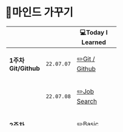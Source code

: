 # 😤마인드 가꾸기

<table style="border-collapse: collapse; width: 57.7907%; height: 262px; margin: 3;">
    <thead>
        <tr>
            <th class="빈칸" style="width: 100px;">&nbsp;</th>
            <th class="빈칸" style="width: 100px;" align="center">&nbsp;</th>
            <th class="Learned" style="width: 200px;" align="center">💻Today I Learned</th>
            <th class="Record" style="width: 100px;" align="center">📝Record</th>
            <th class="Important" style="width: 100px;" align="center">🤓Learned About</th>
        </tr>
    </thead>
    <tbody>
        <tr>
            <td class="1주차" style="width: 100px;"><b>1주차 Git/Github</b></td>
            <td class="date" style="width: 100px;" align="center"><code>22.07.07</code></td>
            <td class="Learned" style="width: 200px;" align="left">

[✏️Git / Github](1%EC%A3%BC%EC%B0%A8%202022.07/TIL%2007.07.md)

</td>
<td class="Record" style="width: 100px;" align="center">&nbsp;✅</td>
<td class="Important" style="width: 100px;" align="center">&nbsp;Add, Commit, Push, Pull, Merge</td>
</tr>
<tr>
<td class="1주차" style="width: 100px;">&nbsp;</td>
<td class="date" style="width: 100px;" align="center"><code>22.07.08</code></td>
<td class="Learned" style="width: 200px;" align="left">

[✏️Job Search](1%EC%A3%BC%EC%B0%A8%202022.07/TIL%2007.08.md)

</td>
<td class="Record" style="width: 100px;" align="center">&nbsp;✅</td>
<td class="Important" style="width: 100px;" align="center">&nbsp;What kind of developer will I be?</td>
</tr>
<tr>
<td class="2주차" style="width: 100px;"><b>2주차 Python</b></td>
<td class="date" style="width: 100px;" align="center"><code>22.07.11</code></td>
<td class="Learned" style="width: 200px;" align="left">

[✏️Basic Python](2%EC%A3%BC%EC%B0%A8%202022.07/07.11.md)

</td>
<td class="Record" style="width: 100px;" align="center">&nbsp;✅</td>
<td class="Important" style="width: 100px;" align="center">&nbsp;Code Grammar</td>
</tr>
<tr>
<td class="2주차" style="width: 100px;"></td>
<td class="date" style="width: 100px;" align="center"><code>22.07.12</code></td>
<td class="Learned" style="width: 200px;" align="left">

[✏️Jump To Python](2%EC%A3%BC%EC%B0%A8%202022.07/07.12.md)

</td>
<td class="Record" style="width: 100px;" align="center">&nbsp;✅</td>
<td class="Important" style="width: 100px;" align="center">&nbsp;for, while, continue, break</td>
</tr>
<tr>
<td class="2주차" style="width: 100px;"></td>
<td class="date" style="width: 100px;" align="center"><code>22.07.13</code></td>
<td class="Learned" style="width: 200px;" align="left">

[✏️Python Function](2%EC%A3%BC%EC%B0%A8%202022.07/07.13.md)

</td>
<td class="Record" style="width: 100px;" align="center">&nbsp;✅</td>
<td class="Important" style="width: 100px;" align="center">&nbsp;Function</td>
</tr>
<tr>
<td class="2주차" style="width: 100px;"></td>
<td class="date" style="width: 100px;" align="center"><code>22.07.14</code></td>
<td class="Learned" style="width: 200px;" align="left">

[✏️Python Dictionary](2%EC%A3%BC%EC%B0%A8%202022.07/07.14.md)

</td>
<td class="Record" style="width: 100px;" align="center">&nbsp;✅</td>
<td class="Important" style="width: 100px;" align="center">&nbsp;Methods, list, String, Dictionary</td>
</tr>
<tr>
<td class="2주차" style="width: 100px;"></td>
<td class="date" style="width: 100px;" align="center"><code>22.07.15</code></td>
<td class="Learned" style="width: 200px;" align="left">

[✏️Python JASON](2%EC%A3%BC%EC%B0%A8%202022.07/07.15.md)

</td>
<td class="Record" style="width: 100px;" align="center">&nbsp;✅</td>
<td class="Important" style="width: 100px;" align="center">&nbsp;import JSON, with open, dumps, loads</td>
</tr>
<tr>
<td class="3주차" style="width: 100px;"><b>3주차 Python</b></td>
<td class="date" style="width: 100px;" align="center"><code>22.07.18</code></td>
<td class="Learned" style="width: 200px;" align="left">

[✏️Error Debugging](3%EC%A3%BC%EC%B0%A8%202022.07/07.18.md)

</td>
<td class="Record" style="width: 100px;" align="center">&nbsp;✅</td>
<td class="Important" style="width: 100px;" align="center">&nbsp;debugging</td>
</tr>
<tr>
<td class="3주차" style="width: 100px;"></td>
<td class="date" style="width: 100px;" align="center"><code>22.07.19</code></td>
<td class="Learned" style="width: 200px;" align="left">

[✏️Python OOP](3%EC%A3%BC%EC%B0%A8%202022.07/07.19.md)

</td>
<td class="Record" style="width: 100px;" align="center">&nbsp;✅</td>
<td class="Important" style="width: 100px;" align="center">&nbsp;OOP, ClASS</td>
</tr>
<tr>
<td class="3주차" style="width: 100px;"></td>
<td class="date" style="width: 100px;" align="center"><code>22.07.20</code></td>
<td class="Learned" style="width: 200px;" align="left">

[✏️Python SW Academy](3%EC%A3%BC%EC%B0%A8%202022.07/07.20.md)

</td>
<td class="Record" style="width: 100px;" align="center">&nbsp;✅</td>
<td class="Important" style="width: 100px;" align="center">&nbsp;CodingTest</td>
</tr>
<tr>
<td class="3주차" style="width: 100px;"></td>
<td class="date" style="width: 100px;" align="center"><code>22.07.21</code></td>
<td class="Learned" style="width: 200px;" align="left">

[✏️Python Module](3%EC%A3%BC%EC%B0%A8%202022.07/07.21.md)

</td>
<td class="Record" style="width: 100px;" align="center">&nbsp;✅</td>
<td class="Important" style="width: 100px;" align="center">&nbsp;Module</td>
</tr>
<tr>
<td class="3주차" style="width: 100px;"></td>
<td class="date" style="width: 100px;" align="center"><code>22.07.22</code></td>
<td class="Learned" style="width: 200px;" align="left">

[✏️Python API](./3%EC%A3%BC%EC%B0%A8%202022.07/07.22.md)

</td>
<td class="Record" style="width: 100px;" align="center">&nbsp;✅</td>
<td class="Important" style="width: 100px;" align="center">&nbsp;API</td>
</tr>
<tr>
<td class="3주차" style="width: 100px;"><b>4주차 Algorithm</b></td>
<td class="date" style="width: 100px;" align="center"><code>22.07.25</code></td>
<td class="Learned" style="width: 200px;" align="left">

[✏️Algorithm / Code Review](4%EC%A3%BC%EC%B0%A8%202022.08/07.25.md)

</td>
<td class="Record" style="width: 100px;" align="center">&nbsp;✅</td>
<td class="Important" style="width: 100px;" align="center">&nbsp;Algorithm - Reveiw</td>
</tr>
<td class="3주차" style="width: 100px;"></td>
<td class="date" style="width: 100px;" align="center"><code>22.07.26</code></td>
<td class="Learned" style="width: 200px;" align="left">

[✏️Time Complexity](/4%EC%A3%BC%EC%B0%A8%202022.08/07.26.md)

</td>
<td class="Record" style="width: 100px;" align="center">&nbsp;✅</td>
<td class="Important" style="width: 100px;" align="center">&nbsp;Algorithm - Time Complexity</td>
</tr>
<td class="3주차" style="width: 100px;"></td>
<td class="date" style="width: 100px;" align="center"><code>22.07.27</code></td>
<td class="Learned" style="width: 200px;" align="left">

[✏️Algorithm / Code Review](/4%EC%A3%BC%EC%B0%A8%202022.08/07.27.md)

</td>
<td class="Record" style="width: 100px;" align="center">&nbsp;✅</td>
<td class="Important" style="width: 100px;" align="center">&nbsp;Algorithm - Reveiw</td>
</tr>
<td class="3주차" style="width: 100px;"></td>
<td class="date" style="width: 100px;" align="center"><code>22.07.28</code></td>
<td class="Learned" style="width: 200px;" align="left">

[✏️Algorithm / Code Reveiw](/4%EC%A3%BC%EC%B0%A8%202022.08/07.28.md)

</td>
<td class="Record" style="width: 100px;" align="center">&nbsp;✅</td>
<td class="Important" style="width: 100px;" align="center">&nbsp;Algorithm - Reveiw</td>
</tr>
